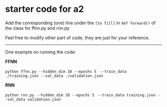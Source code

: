 # starter code for a2

Add the corresponding (one) line under the ``[to fill]`` in ``def forward()`` of the class for ffnn.py and rnn.py

Feel free to modify other part of code, they are just for your reference.

---

One example on running the code:

**FFNN**

``python ffnn.py --hidden_dim 10 --epochs 5 ``
``--train_data ./training.json --val_data ./validation.json``


**RNN**

``python rnn.py --hidden_dim 10 --epochs 5 ``
``--train_data training.json --val_data validation.json``

